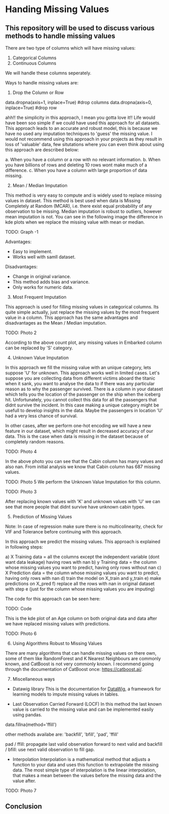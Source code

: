 
# Handing Missing Values

## This repository will be used to discuss various methods to handle missing values

There are two type of columns which will have missing values: 
1. Categorical Columns
2. Continuous Columns

We will handle these columns seperately.

Ways to handle missing values are:

1. Drop the Column or Row

data.dropna(axis=1, inplace=True) #drop columns
data.dropna(axis=0, inplace=True) #drop row


ahh!! the simplicity in this approach, I mean you gotta love it!! Life would have been soo simple if we could have used this approach for all datasets. This approach leads to an accurate and robust model, this is because we have no used any imputation techniques to 'guess' the missing value. I would not recommend using this approach in your projects as they result in loss of 'valuable' data, few situtations where you can even think about using this approach are described below: 

a. When you have a column or a row with no relevant information.
b. When you have billions of rows and deleting 10 rows wont make much of a difference.
c. When you have a column with large proportion of data missing.

2. Mean / Median Imputation

This method is very easy to compute and is widely used to replace missing values in dataset. This method is best used when data is Missing Completely at Random (MCAR), i.e. there  exist equal probability of any observation to be missing. Median imputation is robust to outliers, however mean imputation is not. You can see in the following image the difference in kde plots when we replace the missing value with mean or median. 

TODO: Graph -1 

Advantages: 
- Easy to implement.
- Works well with samll dataset.

Disadvantages:
- Change in original variance.
- This method adds bias and variance.
- Only works for numeric data.

3. Most Frequent Imputation

This approach is used for filling missing values in categorical columns. Its quite simple actually, just replace the missing values by the most frequent value in a column. This approach has the same advantages and disadvantages as the Mean / Median imputation. 

TODO: Photo 2

According to the above count plot, any missing values in Embarked column can be replaced by 'S' category. 

4. Unknown Value Imputation

In this approach we fill the missing value with an unique category, lets suppose 'U' for unknown. This approach works well in limited cases. Let's suppose you are collecting data from different victims aboard the titanic when it sank, you want to analyse the data to if there was any particular reason as to why the passenger survived. There is a column in your dataset which tells you the location of the passenger on the ship when the iceberg hit. Unfortunately, you cannot collect this data for all the passengers that didnt survive the incident. In this case making a unique category might be usefull to develop insights in the data. Maybe the passengers in location 'U' had a very less chance of survival. 

In other cases, after we perform one-hot encoding we will have a new feature in our dataset, which might result in decreased accuracy of our data. This is the case when data is missing in the dataset because of completely random reasons.

TODO: Photo 4

In the above photo you can see that the Cabin column has many values and also nan. From initial analysis we know that Cabin column has 687 missing values. 

TODO: Photo 5
We perform the Unknown Value Imputation for this column. 

TODO: Photo 3

After replacing known values with 'K' and unknown values with 'U' we can see that more people that didnt survive have unknown cabin types.

5. Prediction of Missing Values

Note: In case of regression make sure there is no multicolinearity, check for VIF and Tolerance before continuing with this approach.

In this approach we predict the missing values. This approach is explained in following steps:

a) X Training data = all the columns except the independent variable (dont want data leakage) having rows with nan
b) y Training data = the column whose missing values you want to predict, having only rows without nan
c) X Prediction data = the column whose missing values you want to predict, having only rows with nan
d) train the model on X_train and y_train
e) make predictions on X_pred
f) replace all the rows with nan in original dataset with step e (just for the column whose missing values you are imputing)

The code for this approach can be seen here: 

TODO: Code

This is the kde plot of an Age column on both original data and data after we have replaced missing values with predictions.

TODO: Photo 6

6. Using Algorithms Robust to Missing Values

There are many algorithms that can handle missing values on there own, some of them like RandomForest and K Nearest Neighbours are commonly known, and CatBoost is not very commonly known. I recommend going through the documentation of CatBoost once: https://catboost.ai/. 

7. Miscellaneous ways

- Datawig library
This is the documentation for <a href="https://github.com/awslabs/datawig">DataWig</a>, a framework for learning models to impute missing values in tables.

- Last Observation Carried Forward (LOCF)
In this method the last known value is carried to the missing value and can be implemented easily using pandas.

data.fillna(method='ffill')

other methods availabe are: 'backfill', 'bfill', 'pad', 'ffill'

pad / ffill: propagate last valid observation forward to next valid and backfill / bfill: use next valid observation to fill gap.

- Interpolation
Interpolation is a mathematical method that adjusts a function to your data and uses this function to extrapolate the missing data. The most simple type of interpolation is the linear interpolation, that makes a mean between the values before the missing data and the value after.

TODO: Photo 7

## Conclusion

